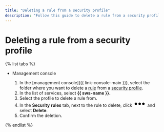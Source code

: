 ```yaml
---
title: "Deleting a rule from a security profile"
description: "Follow this guide to delete a rule from a security profile."
---
```


# Deleting a rule from a security profile

{% list tabs %}

- Management console

   1. In the [management console]({{ link-console-main }}), select the folder where you want to delete a [rule](../concepts/rules.md) from a [security profile](../concepts/profiles.md).
   1. In the list of services, select **{{ sws-name }}**.
   1. Select the profile to delete a rule from.
   1. In the **Security rules** tab, next to the rule to delete, click ![options](../../_assets/options.svg) and select **Delete**.
   1. Confirm the deletion.

{% endlist %}
